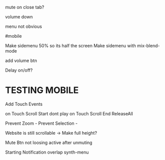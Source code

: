
mute on close tab?

volume down

menu not obvious 

#mobile

Make sidemenu 50% so its half the screen
Make sidemenu with mix-blend-mode

add volume btn

Delay on/off?

# TESTING MOBILE 
Add Touch Events

on Touch Scroll Start dont play
on Touch Scroll End ReleaseAll

Prevent Zoom -
Prevent Selection -

Website is still scrollable -> Make full height?

Mute Btn not loosing active after unmuting

Starting Notification overlap synth-menu